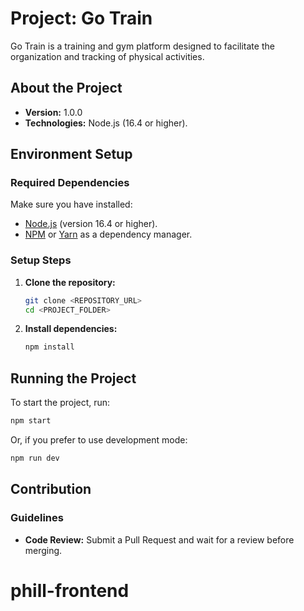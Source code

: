 # Project: Go Train

Go Train is a training and gym platform designed to facilitate the organization and tracking of physical activities.

## About the Project

- **Version:** 1.0.0
- **Technologies:** Node.js (16.4 or higher).

## Environment Setup

### Required Dependencies

Make sure you have installed:

- [Node.js](https://nodejs.org/) (version 16.4 or higher).
- [NPM](https://www.npmjs.com/) or [Yarn](https://yarnpkg.com/) as a dependency manager.

### Setup Steps

1. **Clone the repository:**
   ```bash
   git clone <REPOSITORY_URL>
   cd <PROJECT_FOLDER>
   ```

2. **Install dependencies:**
   ```bash
   npm install
   ```

## Running the Project

To start the project, run:

```bash
npm start
```

Or, if you prefer to use development mode:

```bash
npm run dev
```

## Contribution

### Guidelines

- **Code Review:** Submit a Pull Request and wait for a review before merging.

# phill-frontend
